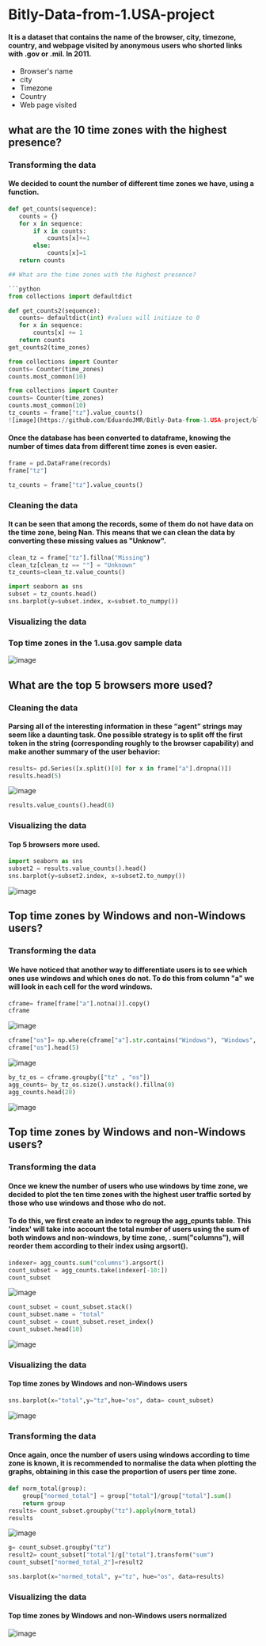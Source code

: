 # Bitly-Data-from-1.USA-project

#### It is a dataset that contains the name of the browser, city, timezone, country, and webpage visited by anonymous users who shorted links with .gov or .mil. In 2011.

- Browser's name
- city
- Timezone
- Country
- Web page visited

## what are the 10 time zones with the highest presence?

### Transforming the data

#### We decided to count the number of different time zones we have, using a function.

 ```python
def get_counts(sequence):
    counts = {}
    for x in sequence:
        if x in counts:
            counts[x]+=1
        else:
            counts[x]=1
    return counts 

## What are the time zones with the highest presence?

```python
from collections import defaultdict

def get_counts2(sequence):
    counts= defaultdict(int) #values will initiaze to 0
    for x in sequence:
        counts[x] += 1
    return counts
get_counts2(time_zones)

from collections import Counter
counts= Counter(time_zones)
counts.most_common(10)

from collections import Counter
counts= Counter(time_zones)
counts.most_common(10)
tz_counts = frame["tz"].value_counts()
![image](https://github.com/EduardoJMR/Bitly-Data-from-1.USA-project/blob/master/images/Capture.JPG)
```

#### Once the database has been converted to dataframe, knowing the number of times data from different time zones is even easier.

```python
frame = pd.DataFrame(records)
frame["tz"]

tz_counts = frame["tz"].value_counts()
```

### Cleaning the data

#### It can be seen that among the records, some of them do not have data on the time zone, being Nan. This means that we can clean the data by converting these missing values as "Unknow".

```python
clean_tz = frame["tz"].fillna("Missing")
clean_tz[clean_tz == ""] = "Unknown"
tz_counts=clean_tz.value_counts()

import seaborn as sns
subset = tz_counts.head()
sns.barplot(y=subset.index, x=subset.to_numpy())
```
### Visualizing the data

### Top time zones in the 1.usa.gov sample data

![image](https://github.com/EduardoJMR/Bitly-Data-from-1.USA-project/blob/master/images/Capture2.JPG)

## What are the top 5 browsers more used?

### Cleaning the data

#### Parsing all of the interesting information in these “agent” strings may seem like a daunting task. One possible strategy is to split off the first token in the string (corresponding roughly to the browser capability) and make another summary of the user behavior:

```python
results= pd.Series([x.split()[0] for x in frame["a"].dropna()])
results.head(5)
```
![image](https://github.com/EduardoJMR/Bitly-Data-from-1.USA-project/blob/master/images/Capture4.JPG)
```python
results.value_counts().head(8)
```
### Visualizing the data

#### Top 5 browsers more used.

```python
import seaborn as sns
subset2 = results.value_counts().head()
sns.barplot(y=subset2.index, x=subset2.to_numpy())
```
![image](https://github.com/EduardoJMR/Bitly-Data-from-1.USA-project/blob/master/images/Capture5.JPG)

## Top time zones by Windows and non-Windows users?

### Transforming the data

#### We have noticed that another way to differentiate users is to see which ones use windows and which ones do not. To do this from column "a" we will look in each cell for the word windows.

```python
cframe= frame[frame["a"].notna()].copy()
cframe
```
![image](https://github.com/EduardoJMR/Bitly-Data-from-1.USA-project/blob/master/images/Capture3.JPG)

```python
cframe["os"]= np.where(cframe["a"].str.contains("Windows"), "Windows", "Not Windows")
cframe["os"].head(5)
```
![image](https://github.com/EduardoJMR/Bitly-Data-from-1.USA-project/blob/master/images/Capture6.JPG)

```python
by_tz_os = cframe.groupby(["tz" , "os"])
agg_counts= by_tz_os.size().unstack().fillna(0)
agg_counts.head(20)
```
![image](https://github.com/EduardoJMR/Bitly-Data-from-1.USA-project/blob/master/images/Capture7.JPG)

## Top time zones by Windows and non-Windows users?

### Transforming the data

#### Once we knew the number of users who use windows by time zone, we decided to plot the ten time zones with the highest user traffic sorted by those who use windows and those who do not.
#### To do this, we first create an index to regroup the agg_cpunts table. This 'index' will take into account the total number of users using the sum of both windows and non-windows, by time zone, . sum("columns"), will reorder them according to their index using argsort().

```python
indexer= agg_counts.sum("columns").argsort()
count_subset = agg_counts.take(indexer[-10:])
count_subset
```
![image](https://github.com/EduardoJMR/Bitly-Data-from-1.USA-project/blob/master/images/Capture8.JPG)

```python
count_subset = count_subset.stack()
count_subset.name = "total"
count_subset = count_subset.reset_index()
count_subset.head(10)
```
![image](https://github.com/EduardoJMR/Bitly-Data-from-1.USA-project/blob/master/images/Capture9.JPG)

### Visualizing the data

#### Top time zones by Windows and non-Windows users

```python
sns.barplot(x="total",y="tz",hue="os", data= count_subset)
```
![image](https://github.com/EduardoJMR/Bitly-Data-from-1.USA-project/blob/master/images/Capture10.JPG)

### Transforming the data

#### Once again, once the number of users using windows according to time zone is known, it is recommended to normalise the data when plotting the graphs, obtaining in this case the proportion of users per time zone.

```python
def norm_total(group):
    group["normed_total"] = group["total"]/group["total"].sum()
    return group
results= count_subset.groupby("tz").apply(norm_total)
results
```
![image](https://github.com/EduardoJMR/Bitly-Data-from-1.USA-project/blob/master/images/Capture11.JPG)

```python
g= count_subset.groupby("tz")
result2= count_subset["total"]/g["total"].transform("sum")
count_subset["normed_total_2"]=result2

sns.barplot(x="normed_total", y="tz", hue="os", data=results)
```

### Visualizing the data

#### Top time zones by Windows and non-Windows users normalized 

![image](https://github.com/EduardoJMR/Bitly-Data-from-1.USA-project/blob/master/images/Capture12.JPG)






